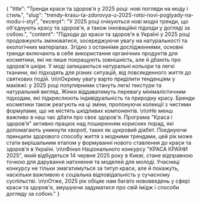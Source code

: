 {
  "title": "Тренди краси та здоров'я у 2025 році: нові погляди на моду і стиль",
  "slug": "trendy-krasu-ta-zdorovya-u-2025-rotsi-novi-poglyady-na-modu-i-styl",
  "excerpt": "У 2025 році очікуються нові модні тренди, що об'єднують красу та здоров'я, а також інноваційні підходи у догляді за собою.",
  "content": "Підходи до краси та здоров'я в Україні у 2025 році продовжують змінюватися, зосереджуючи увагу на натуральності та екологічних матеріалах. Згідно з останніми дослідженнями, основні тренди включають в себе використання органічних продуктів для косметики, які не лише покращують зовнішність, але й дбають про здоров'я шкіри. У моді залишаються натуральні кольори та легкі тканини, які підходять для різних ситуацій, від повсякденного життя до святкових подій.  \n\nОкрему увагу варто приділити тенденціям у макіяжі: у 2025 році популярними стануть легкі текстури та натуральний вигляд. Жінки віддаватимуть перевагу мінімалістичним підходам, які підкреслюють індивідуальність та природну красу. Бренди косметики також реагують на ці зміни, пропонуючи колекції з чистими формулами, що не містять шкідливих компонентів. \n\nНе менш важливо в наш час дбати про своє здоров'я. Програма \"Краса і здоров'я\" активно працює над поширенням корисних порад, які допомагають уникнути хвороб, таких як цукровий діабет. Поєднуючи принципи здорового способу життя з модними трендами, цей рік може стати вирішальним етапом у формуванні нового ставлення до краси та здоров'я в Україні. \n\nФінал Національного конкурсу \"КРАСА КРАЇНИ 2025\", який відбудеться 14 червня 2025 року в Києві, стане відправною точкою для дарування натхнення та моделей для молоді. Учасниці конкурсу не тільки змагатимуться за титул краси, але й покажуть, наскільки важливою є соціальна відповідальність у сучасному суспільстві. \n\nОтже, 2025 рік обіцяє нам багато нововведень у сфері краси та здоров'я, змушуючи задуматися про свій імідж і способи догляду за собою."
}
